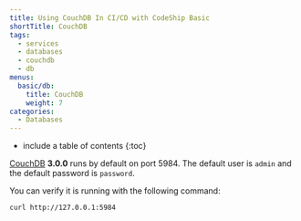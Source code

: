 ```yaml
---
title: Using CouchDB In CI/CD with CodeShip Basic
shortTitle: CouchDB
tags:
  - services
  - databases
  - couchdb
  - db
menus:
  basic/db:
    title: CouchDB
    weight: 7
categories:
  - Databases    
---
```


* include a table of contents
{:toc}

[CouchDB](https://couchdb.apache.org) **3.0.0** runs by default on port 5984. The default user is `admin` and the default password is `password`.

You can verify it is running with the following command:

```shell
curl http://127.0.0.1:5984
```
